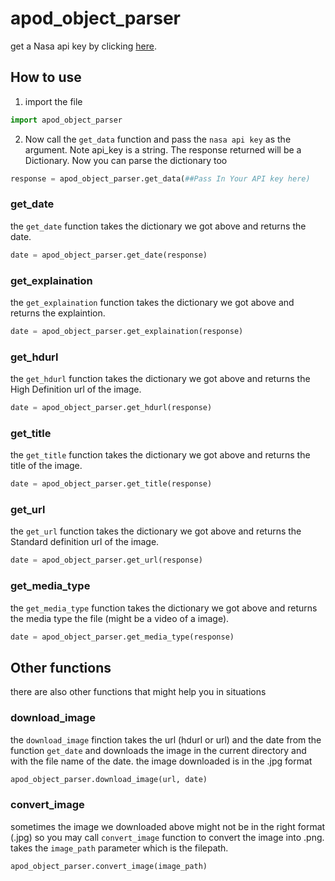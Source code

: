 # apod_object_parser

get a Nasa api key by clicking <a href="https://api.nasa.gov/#signUp">here</a>.

## How to use
1. import the file
```python
import apod_object_parser
```
2. Now call the `get_data` function and pass the `nasa api key` as the argument. Note api_key is a string. The response returned will be a Dictionary. Now you can parse the dictionary too

```python 
response = apod_object_parser.get_data(##Pass In Your API key here)
```
### get_date

the `get_date` function takes the dictionary we got above and returns the date.

```python
date = apod_object_parser.get_date(response)
```
### get_explaination
the `get_explaination` function takes the dictionary we got above and returns the explaintion.

```python
date = apod_object_parser.get_explaination(response)
```
### get_hdurl
the `get_hdurl` function takes the dictionary we got above and returns the High Definition url of the image.

```python
date = apod_object_parser.get_hdurl(response)
```
### get_title
the `get_title` function takes the dictionary we got above and returns the title of the image.

```python
date = apod_object_parser.get_title(response)
```
### get_url
the `get_url` function takes the dictionary we got above and returns the Standard definition url of the image.

```python
date = apod_object_parser.get_url(response)
```
### get_media_type
the `get_media_type` function takes the dictionary we got above and returns the media type the file (might be a video of a image).

```python
date = apod_object_parser.get_media_type(response)
```

## Other functions
there are also other functions that might help you in situations

### download_image
the `download_image` finction takes the url (hdurl or url) and the date from the function `get_date` and downloads the image in the current directory and with the file name of the date. the image downloaded is in the .jpg format
```python
apod_object_parser.download_image(url, date)
```

### convert_image
sometimes the image we downloaded above might not be in the right format (.jpg) so you may call `convert_image` function to convert the image into .png. takes the `image_path` parameter which is the filepath.
```python 
apod_object_parser.convert_image(image_path)
```
